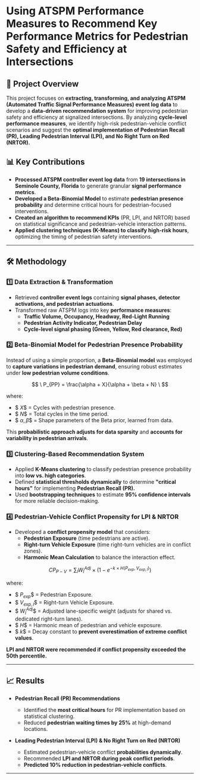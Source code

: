 # **Using ATSPM Performance Measures to Recommend Key Performance Metrics for Pedestrian Safety and Efficiency at Intersections**

## **🚦 Project Overview**
This project focuses on **extracting, transforming, and analyzing ATSPM (Automated Traffic Signal Performance Measures) event log data** to develop a **data-driven recommendation system** for improving pedestrian safety and efficiency at signalized intersections. By analyzing **cycle-level performance measures**, we identify high-risk pedestrian-vehicle conflict scenarios and suggest the **optimal implementation of Pedestrian Recall (PR), Leading Pedestrian Interval (LPI), and No Right Turn on Red (NRTOR).**

## **📊 Key Contributions**
- **Processed ATSPM controller event log data** from **19 intersections in Seminole County, Florida** to generate granular **signal performance metrics**.
- **Developed a Beta-Binomial Model** to estimate **pedestrian presence probability** and determine critical hours for pedestrian-focused interventions.
- **Created an algorithm to recommend KPIs** (PR, LPI, and NRTOR) based on statistical significance and pedestrian-vehicle interaction patterns.
- **Applied clustering techniques (K-Means) to classify high-risk hours**, optimizing the timing of pedestrian safety interventions.

---

## **🛠️ Methodology**
### **1️⃣ Data Extraction & Transformation**
- Retrieved **controller event logs** containing **signal phases, detector activations, and pedestrian actuations**.
- Transformed raw ATSPM logs into key **performance measures**:
  - **Traffic Volume, Occupancy, Headway, Red-Light Running**
  - **Pedestrian Activity Indicator, Pedestrian Delay**
  - **Cycle-level signal phasing (Green, Yellow, Red clearance, Red)**

### **2️⃣ Beta-Binomial Model for Pedestrian Presence Probability**
Instead of using a simple proportion, a **Beta-Binomial model** was employed to **capture variations in pedestrian demand**, ensuring robust estimates under **low pedestrian volume conditions**.

$$
\
P_{PP} = \frac{\alpha + X}{\alpha + \beta + N}
\
$$

where:
- $$\ X \$$ = Cycles with pedestrian presence.
- $$\ N \$$ = Total cycles in the time period.
- $$\ \alpha, \beta \$$ = Shape parameters of the Beta prior, learned from data.

This **probabilistic approach adjusts for data sparsity** and **accounts for variability in pedestrian arrivals**.

### **3️⃣ Clustering-Based Recommendation System**
- Applied **K-Means clustering** to classify pedestrian presence probability into **low vs. high categories**.
- Defined **statistical thresholds dynamically** to determine **"critical hours"** for implementing **Pedestrian Recall (PR).**
- Used **bootstrapping techniques** to estimate **95% confidence intervals** for more reliable decision-making.

### **4️⃣ Pedestrian-Vehicle Conflict Propensity for LPI & NRTOR**
- Developed a **conflict propensity model** that considers:
  - **Pedestrian Exposure** (time pedestrians are active).
  - **Right-turn Vehicle Exposure** (time right-turn vehicles are in conflict zones).
  - **Harmonic Mean Calculation** to balance the interaction effect.

$$
\
CP_{P-V} = \sum_l W_l^{Adj} \times (1 - e^{-k \times H(P_{exp}, V_{exp,l})})
\
$$

where:
- $$\ P_{exp} \$$ = Pedestrian Exposure.
- $$\  V_{exp,l} \$$ = Right-turn Vehicle Exposure.
- $$\ W_l^{Adj} \$$ = Adjusted lane-specific weight (adjusts for shared vs. dedicated right-turn lanes).
- $$\ H \$$ = Harmonic mean of pedestrian and vehicle exposure.
- $$\ k \$$ = Decay constant to **prevent overestimation of extreme conflict values**.

**LPI and NRTOR were recommended if conflict propensity exceeded the 50th percentile.**

---

## **📈 Results**
- **Pedestrian Recall (PR) Recommendations**
  - Identified the **most critical hours** for PR implementation based on statistical clustering.
  - Reduced **pedestrian waiting times by 25%** at high-demand locations.

- **Leading Pedestrian Interval (LPI) & No Right Turn on Red (NRTOR)**
  - Estimated pedestrian-vehicle conflict **probabilities dynamically**.
  - Recommended **LPI and NRTOR during peak conflict periods**.
  - **Predicted 10% reduction in pedestrian-vehicle conflicts**.

---
